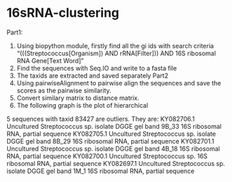 # 16sRNA-clustering
Part1:
1.	Using biopython module, firstly find all the gi ids with search criteria “(((Streptococcus[Organism]) AND rRNA[Filter])) AND 16S ribosomal RNA Gene[Text Word]”
2.	Find the sequences with Seq.IO and write to a fasta file
3.	The taxids are extracted and saved separately
Part2
1.	Using pairwiseAlignment to pairwise align the sequences and save the scores as the pairwise similarity.
2.	Convert similary matrix to distance matrix.
3.	The following graph is the plot of hierarchical

5 sequences with taxid 83427 are outliers. 
They are:
KY082706.1 Uncultured Streptococcus sp. isolate DGGE gel band 9B_33 16S ribosomal RNA, partial sequence
KY082705.1 Uncultured Streptococcus sp. isolate DGGE gel band 8B_29 16S ribosomal RNA, partial sequence
KY082701.1 Uncultured Streptococcus sp. isolate DGGE gel band 4B_18 16S ribosomal RNA, partial sequence
KY082700.1 Uncultured Streptococcus sp. 16S ribosomal RNA, partial sequence
KY082697.1 Uncultured Streptococcus sp. isolate DGGE gel band 1M_1 16S ribosomal RNA, partial sequence
